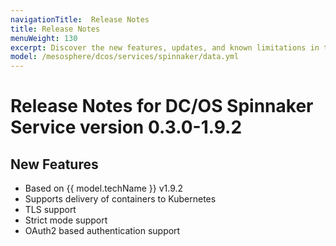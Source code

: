 ```yaml
---
navigationTitle:  Release Notes
title: Release Notes
menuWeight: 130
excerpt: Discover the new features, updates, and known limitations in this release of the DC/OS Spinnaker Service
model: /mesosphere/dcos/services/spinnaker/data.yml
---
```


# Release Notes for DC/OS Spinnaker Service version 0.3.0-1.9.2

## New Features
* Based on {{ model.techName }} v1.9.2
* Supports delivery of containers to Kubernetes
* TLS support
* Strict mode support
* OAuth2 based authentication support
